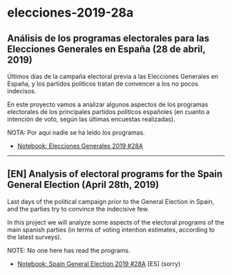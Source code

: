 # elecciones-2019-28a
## Análisis de los programas electorales para las Elecciones Generales en España (28 de abril, 2019)

Últimos días de la campaña electoral previa a las Elecciones Generales en España, y los partidos políticos tratan de convencer a los no pocos indecisos.

En este proyecto vamos a analizar algunos aspectos de los programas electorales de los principales partidos políticos españoles (en cuanto a intención de voto, según las últimas encuestas realizadas).

NOTA: Por aquí nadie se ha leído los programas.

* [Notebook: Elecciones Generales 2019 #28A](https://nbviewer.jupyter.org/github/pyjaime/elecciones-2019-28a/blob/master/elecciones-generales-2019-28a.ipynb)

--------------------------

## [EN] Analysis of electoral programs for the Spain General Election (April 28th, 2019)

Last days of the political campaign prior to the General Election in Spain, and the parties try to convince the indecisive few.

In this project we will analyze some aspects of the electoral programs of the main spanish parties (in terms of voting intention estimates, according to the latest surveys).

NOTE: No one here has read the programs.

* [Notebook: Spain General Election 2019 #28A](https://nbviewer.jupyter.org/github/pyjaime/elecciones-2019-28a/blob/master/elecciones-generales-2019-28a.ipynb) [ES] (sorry)

